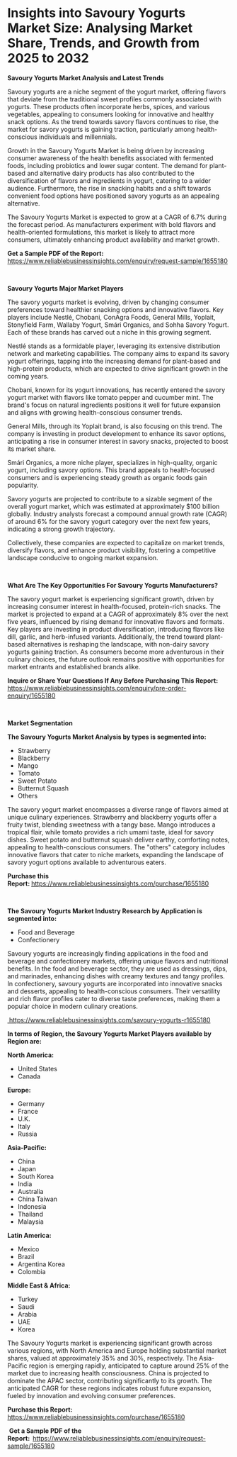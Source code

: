 <p><h1>Insights into Savoury Yogurts Market Size: Analysing Market Share, Trends, and Growth from 2025 to 2032</h1></p><p><strong>Savoury Yogurts Market Analysis and Latest Trends</strong></p>
<p><p>Savoury yogurts are a niche segment of the yogurt market, offering flavors that deviate from the traditional sweet profiles commonly associated with yogurts. These products often incorporate herbs, spices, and various vegetables, appealing to consumers looking for innovative and healthy snack options. As the trend towards savory flavors continues to rise, the market for savory yogurts is gaining traction, particularly among health-conscious individuals and millennials.</p><p>Growth in the Savoury Yogurts Market is being driven by increasing consumer awareness of the health benefits associated with fermented foods, including probiotics and lower sugar content. The demand for plant-based and alternative dairy products has also contributed to the diversification of flavors and ingredients in yogurt, catering to a wider audience. Furthermore, the rise in snacking habits and a shift towards convenient food options have positioned savory yogurts as an appealing alternative.</p><p>The Savoury Yogurts Market is expected to grow at a CAGR of 6.7% during the forecast period. As manufacturers experiment with bold flavors and health-oriented formulations, this market is likely to attract more consumers, ultimately enhancing product availability and market growth.</p></p>
<p><strong>Get a Sample PDF of the Report:&nbsp;</strong> <a href="https://www.reliablebusinessinsights.com/enquiry/request-sample/1655180?utm_campaign=3491&utm_medium=2&utm_source=Github&utm_content=ia&utm_term=18042025&utm_id=savoury-yogurts">https://www.reliablebusinessinsights.com/enquiry/request-sample/1655180</a></p>
<p>&nbsp;</p>
<p><strong>Savoury Yogurts Major Market Players</strong></p>
<p><p>The savory yogurts market is evolving, driven by changing consumer preferences toward healthier snacking options and innovative flavors. Key players include Nestlé, Chobani, ConAgra Foods, General Mills, Yoplait, Stonyfield Farm, Wallaby Yogurt, Smári Organics, and Sohha Savory Yogurt. Each of these brands has carved out a niche in this growing segment.</p><p>Nestlé stands as a formidable player, leveraging its extensive distribution network and marketing capabilities. The company aims to expand its savory yogurt offerings, tapping into the increasing demand for plant-based and high-protein products, which are expected to drive significant growth in the coming years.</p><p>Chobani, known for its yogurt innovations, has recently entered the savory yogurt market with flavors like tomato pepper and cucumber mint. The brand's focus on natural ingredients positions it well for future expansion and aligns with growing health-conscious consumer trends.</p><p>General Mills, through its Yoplait brand, is also focusing on this trend. The company is investing in product development to enhance its savor options, anticipating a rise in consumer interest in savory snacks, projected to boost its market share.</p><p>Smári Organics, a more niche player, specializes in high-quality, organic yogurt, including savory options. This brand appeals to health-focused consumers and is experiencing steady growth as organic foods gain popularity.</p><p>Savory yogurts are projected to contribute to a sizable segment of the overall yogurt market, which was estimated at approximately $100 billion globally. Industry analysts forecast a compound annual growth rate (CAGR) of around 6% for the savory yogurt category over the next few years, indicating a strong growth trajectory.</p><p>Collectively, these companies are expected to capitalize on market trends, diversify flavors, and enhance product visibility, fostering a competitive landscape conducive to ongoing market expansion.</p></p>
<p>&nbsp;</p>
<p><strong>What Are The Key Opportunities For Savoury Yogurts Manufacturers?</strong></p>
<p><p>The savory yogurt market is experiencing significant growth, driven by increasing consumer interest in health-focused, protein-rich snacks. The market is projected to expand at a CAGR of approximately 8% over the next five years, influenced by rising demand for innovative flavors and formats. Key players are investing in product diversification, introducing flavors like dill, garlic, and herb-infused variants. Additionally, the trend toward plant-based alternatives is reshaping the landscape, with non-dairy savory yogurts gaining traction. As consumers become more adventurous in their culinary choices, the future outlook remains positive with opportunities for market entrants and established brands alike.</p></p>
<p><strong>Inquire or Share Your Questions If Any Before Purchasing This Report:</strong> <a href="https://www.reliablebusinessinsights.com/enquiry/pre-order-enquiry/1655180?utm_campaign=3491&utm_medium=2&utm_source=Github&utm_content=ia&utm_term=18042025&utm_id=savoury-yogurts">https://www.reliablebusinessinsights.com/enquiry/pre-order-enquiry/1655180</a></p>
<p>&nbsp;</p>
<p><strong>Market Segmentation</strong></p>
<p><strong>The Savoury Yogurts Market Analysis by types is segmented into:</strong></p>
<p><ul><li>Strawberry</li><li>Blackberry</li><li>Mango</li><li>Tomato</li><li>Sweet Potato</li><li>Butternut Squash</li><li>Others</li></ul></p>
<p><p>The savory yogurt market encompasses a diverse range of flavors aimed at unique culinary experiences. Strawberry and blackberry yogurts offer a fruity twist, blending sweetness with a tangy base. Mango introduces a tropical flair, while tomato provides a rich umami taste, ideal for savory dishes. Sweet potato and butternut squash deliver earthy, comforting notes, appealing to health-conscious consumers. The "others" category includes innovative flavors that cater to niche markets, expanding the landscape of savory yogurt options available to adventurous eaters.</p></p>
<p><strong>Purchase this Report:&nbsp;</strong><a href="https://www.reliablebusinessinsights.com/purchase/1655180?utm_campaign=3491&utm_medium=2&utm_source=Github&utm_content=ia&utm_term=18042025&utm_id=savoury-yogurts">https://www.reliablebusinessinsights.com/purchase/1655180</a></p>
<p>&nbsp;</p>
<p><strong>The Savoury Yogurts Market Industry Research by Application is segmented into:</strong></p>
<p><ul><li>Food and Beverage</li><li>Confectionery</li></ul></p>
<p><p>Savoury yogurts are increasingly finding applications in the food and beverage and confectionery markets, offering unique flavors and nutritional benefits. In the food and beverage sector, they are used as dressings, dips, and marinades, enhancing dishes with creamy textures and tangy profiles. In confectionery, savoury yogurts are incorporated into innovative snacks and desserts, appealing to health-conscious consumers. Their versatility and rich flavor profiles cater to diverse taste preferences, making them a popular choice in modern culinary creations.</p></p>
<p><a href="https://www.reliablebusinessinsights.com/savoury-yogurts-r1655180?utm_campaign=3491&utm_medium=2&utm_source=Github&utm_content=ia&utm_term=18042025&utm_id=savoury-yogurts">&nbsp;https://www.reliablebusinessinsights.com/savoury-yogurts-r1655180</a></p>
<p><strong>In terms of Region, the Savoury Yogurts Market Players available by Region are:</strong></p>
<p>
    <p> <strong> North America: </strong>
        <ul>
            <li>United States</li>
            <li>Canada</li>
        </ul>
        </p> 
    <p> <strong> Europe: </strong>
        <ul>
            <li>Germany</li>
            <li>France</li>
            <li>U.K.</li>
            <li>Italy</li>
            <li>Russia</li>
        </ul>
        </p> 
    <p> <strong> Asia-Pacific: </strong>
        <ul>
            <li>China</li>
            <li>Japan</li>
            <li>South Korea</li>
            <li>India</li>
            <li>Australia</li>
            <li>China Taiwan</li>
            <li>Indonesia</li>
            <li>Thailand</li>
            <li>Malaysia</li>
        </ul>
        </p> 
    <p> <strong> Latin America: </strong>
        <ul>
            <li>Mexico</li>
            <li>Brazil</li>
            <li>Argentina Korea</li>
            <li>Colombia</li>
        </ul>
        </p> 
    <p> <strong> Middle East & Africa: </strong>
        <ul>
            <li>Turkey</li>
            <li>Saudi</li>
            <li>Arabia</li>
            <li>UAE</li>
            <li>Korea</li>
        </ul>
    </p>
    </p>
<p><p>The Savoury Yogurts market is experiencing significant growth across various regions, with North America and Europe holding substantial market shares, valued at approximately 35% and 30%, respectively. The Asia-Pacific region is emerging rapidly, anticipated to capture around 25% of the market due to increasing health consciousness. China is projected to dominate the APAC sector, contributing significantly to its growth. The anticipated CAGR for these regions indicates robust future expansion, fueled by innovation and evolving consumer preferences.</p></p>
<p><strong>Purchase this Report: </strong><a href="https://www.reliablebusinessinsights.com/purchase/1655180?utm_campaign=3491&utm_medium=2&utm_source=Github&utm_content=ia&utm_term=18042025&utm_id=savoury-yogurts">https://www.reliablebusinessinsights.com/purchase/1655180</a></p>
<p>&nbsp;<strong>Get a Sample PDF of the Report:&nbsp;&nbsp;</strong><a href="https://www.reliablebusinessinsights.com/enquiry/request-sample/1655180?utm_campaign=3491&utm_medium=2&utm_source=Github&utm_content=ia&utm_term=18042025&utm_id=savoury-yogurts">https://www.reliablebusinessinsights.com/enquiry/request-sample/1655180</a></p>
<p><strong></strong></p>
<p><p></p><p></p><p></p></p>